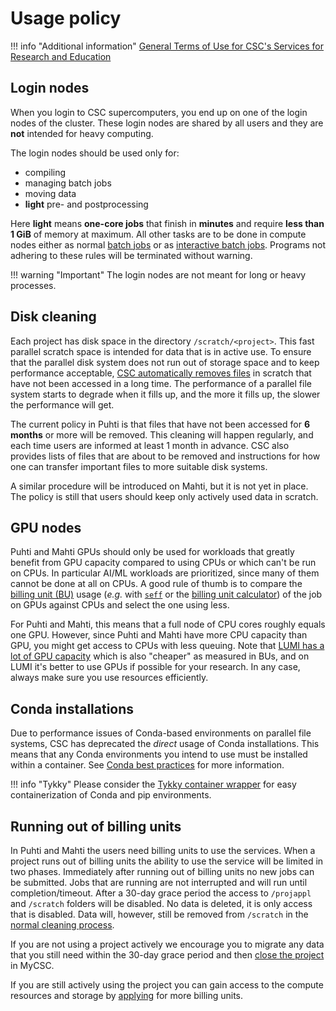 # Usage policy

!!! info "Additional information"
    [General Terms of Use for CSC's Services for Research and
    Education](https://research.csc.fi/general-terms-of-use)

## Login nodes

When you login to CSC supercomputers, you end up on one of the login nodes of
the cluster. These login nodes are shared by all users and they are **not**
intended for heavy computing.

The login nodes should be used only for:

* compiling
* managing batch jobs
* moving data
* **light** pre- and postprocessing

Here **light** means **one-core jobs** that finish in **minutes** and require
**less than 1 GiB** of memory at maximum. All other tasks are to be done in
compute nodes either as normal [batch jobs](running/getting-started.md) or as
[interactive batch jobs](running/interactive-usage.md). Programs not adhering to
these rules will be terminated without warning.

!!! warning "Important"
    The login nodes are not meant for long or heavy processes.

## Disk cleaning

Each project has disk space in the directory `/scratch/<project>`. This fast
parallel scratch space is intended for data that is in active use. To ensure
that the parallel disk system does not run out of storage space and to keep
performance acceptable,
[CSC automatically removes files](../support/tutorials/clean-up-data.md#automatic-removal-of-files)
in scratch that have not
been accessed in a long time. The performance of a parallel file system starts
to degrade when it fills up, and the more it fills up, the slower the performance
will get.

The current policy in Puhti is that files that have not been accessed for
**6 months** or more will be removed. This cleaning will happen regularly,
and each time users are informed at least 1 month in advance. CSC also provides
lists of files that are about to be removed and instructions for how one can
transfer important files to more suitable disk systems.

A similar procedure will be introduced on Mahti, but it is not yet in place.
The policy is still that users should keep only actively used data in scratch.

## GPU nodes

Puhti and Mahti GPUs should only be used for workloads that greatly benefit from
GPU capacity compared to using CPUs or which can't be run on CPUs. In particular
AI/ML workloads are prioritized, since many of them cannot be done at all on
CPUs. A good rule of thumb is to compare the [billing unit (BU)](../accounts/billing.md)
usage (_e.g._ with [`seff`](./performance.md#quick-start-efficiency-report-with-seff)
or the [billing unit calculator](https://research.csc.fi/billing-units/#buc)) of the job on
GPUs against CPUs and select the one using less.

For Puhti and Mahti, this means that a full node of CPU cores roughly equals
one GPU. However, since Puhti and Mahti have more CPU capacity than GPU, you
might get access to CPUs with less queuing. Note that
[LUMI has a lot of GPU capacity](https://docs.lumi-supercomputer.eu/hardware/lumig/)
which is also "cheaper" as measured in BUs, and on LUMI it's better to use GPUs if
possible for your research. In any case, always make sure you use resources
efficiently.

## Conda installations

Due to performance issues of Conda-based environments on parallel file systems,
CSC has deprecated the _direct_ usage of Conda installations. This means that any
Conda environments you intend to use must be installed within a container. See
[Conda best practices](../support/tutorials/conda.md) for more information.

!!! info "Tykky"
    Please consider the [Tykky container wrapper](containers/tykky.md) for easy
    containerization of Conda and pip environments.

## Running out of billing units

In Puhti and Mahti the users need billing units to use the services. When a
project runs out of billing units the ability to use the service will be
limited in two phases. Immediately after running out of billing units no new
jobs can be submitted. Jobs that are running are not interrupted and will run
until completion/timeout. After a 30-day grace period the access to `/projappl`
and `/scratch` folders will be disabled. No data is deleted, it is only access
that is disabled. Data will, however, still be removed from `/scratch` in the
[normal cleaning process](#disk-cleaning).

If you are not using a project actively we encourage you to migrate
any data that you still need within the 30-day grace period and then
[close the project](../accounts/how-to-manage-your-project.md#project-closure)
in MyCSC.

If you are still actively using the project you can gain access to the compute
resources and storage by [applying](../accounts/how-to-apply-for-billing-units.md)
for more billing units.

